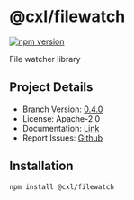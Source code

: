 # @cxl/filewatch 
	
[![npm version](https://badge.fury.io/js/%40cxl%2Ffilewatch.svg)](https://badge.fury.io/js/%40cxl%2Ffilewatch)

File watcher library

## Project Details

-   Branch Version: [0.4.0](https://npmjs.com/package/@cxl/filewatch/v/0.4.0)
-   License: Apache-2.0
-   Documentation: [Link](https://cxlio.github.io/cxl/filewatch)
-   Report Issues: [Github](https://github.com/cxlio/cxl/issues)

## Installation

	npm install @cxl/filewatch


